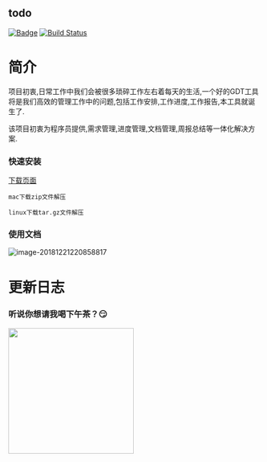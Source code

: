 ## todo

[![Badge](https://img.shields.io/badge/link-996.icu-red.svg)](https://996.icu/#/zh_CN)  [![Build Status](https://travis-ci.org/cn100800/todo.svg?branch=master)](https://travis-ci.org/cn100800/todo)

# 简介

项目初衷,日常工作中我们会被很多琐碎工作左右着每天的生活,一个好的GDT工具将是我们高效的管理工作中的问题,包括工作安排,工作进度,工作报告,本工具就诞生了.

该项目初衷为程序员提供,需求管理,进度管理,文档管理,周报总结等一体化解决方案.

### 快速安装

[下载页面](https://github.com/cn100800/todo/releases)

    mac下载zip文件解压
    
    linux下载tar.gz文件解压

### 使用文档

![image-20181221220858817](https://ws2.sinaimg.cn/large/006tNbRwly1fyepzkcv0oj30rq0gejt4.jpg)

# 更新日志



### 听说你想请我喝下午茶？😏

<!--![Wechat](Wechat.jpeg)-->
<div><img width="250" height="250" src="https://ws2.sinaimg.cn/large/006tNc79ly1g2mqq0ocvpj30lk0kywlq.jpg"/></div>

<!-- before_install
install
before_script
script
aftersuccess or afterfailure
[OPTIONAL] before_deploy
[OPTIONAL] deploy
[OPTIONAL] after_deploy
after_script -->

